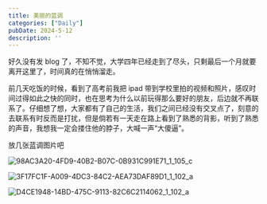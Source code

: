 ```yaml
---
title: 美丽的蓝调
categories: ["Daily"]
pubDate: 2024-5-12
description: ''
---
```


好久没有发 blog 了，不知不觉，大学四年已经走到了尽头，只剩最后一个月就要离开这里了，时间真的在悄悄溜走。   

前几天吃饭的时候，看到了高考前我把 ipad 带到学校里拍的视频和照片，感叹时间过得如此之快的同时，也在思考为什么以前玩得那么要好的朋友，后边就不再联系了。仔细想了想，大家都有了自己的生活，我们之间已经没有交叉点了，刻意的去联系有时反而是打扰，但是倘若有一天走在路上看到了熟悉的背影，听到了熟悉的声音，我想我一定会搂住他的脖子，大喊一声“大傻逼”。   

放几张蓝调图片吧  

![98AC3A20-4FD9-40B2-B07C-0B931C991E71_1_105_c](https://cdn.jsdelivr.net/gh/SUNSIR007/picx-images-hosting@master/20240512/98AC3A20-4FD9-40B2-B07C-0B931C991E71_1_105_c.7ulwq2te4vk.jpeg)

![3F17FC1F-A009-4DC3-84C2-AEA73DAF89D1_1_102_a](https://cdn.jsdelivr.net/gh/SUNSIR007/picx-images-hosting@master/20240512/3F17FC1F-A009-4DC3-84C2-AEA73DAF89D1_1_102_a.1jyvw0bvfr6o.jpeg)

![D4CE1948-14BD-475C-9113-82C6C2114062_1_102_a](https://cdn.jsdelivr.net/gh/SUNSIR007/picx-images-hosting@master/20240512/D4CE1948-14BD-475C-9113-82C6C2114062_1_102_a.7dz8wor0c180.jpeg)





